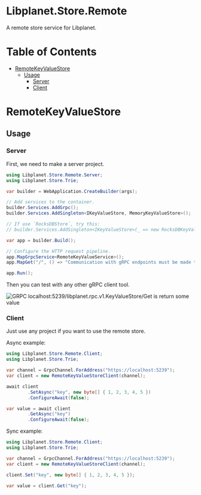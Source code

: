 Libplanet.Store.Remote
=========
A remote store service for Libplanet.

# Table of Contents
- [RemoteKeyValueStore](#remotekeyvaluestore)
    * [Usage](#usage)
        + [Server](#server)
        + [Client](#client)

# RemoteKeyValueStore
## Usage
### Server
First, we need to make a server project.

```csharp
using Libplanet.Store.Remote.Server;
using Libplanet.Store.Trie;

var builder = WebApplication.CreateBuilder(args);

// Add services to the container.
builder.Services.AddGrpc();
builder.Services.AddSingleton<IKeyValueStore, MemoryKeyValueStore>();

// If use `RocksDBStore`, try this:
// builder.Services.AddSingleton<IKeyValueStore>(_ => new RocksDBKeyValueStore("path/to/rocksdb"));

var app = builder.Build();

// Configure the HTTP request pipeline.
app.MapGrpcService<RemoteKeyValueService>();
app.MapGet("/", () => "Communication with gRPC endpoints must be made through a gRPC client. To learn how to create a client, visit: https://go.microsoft.com/fwlink/?linkid=2086909");

app.Run();
```

Then you can test with any other gRPC client tool.

![GRPC localhost:5239/libplanet.rpc.v1.KeyValueStore/Get is return some value](https://github.com/planetarium/libplanet/assets/16367497/e2692856-6971-41f0-a5a3-5536cc7cc64b)

### Client
Just use any project if you want to use the remote store.

Async example:
```csharp
using Libplanet.Store.Remote.Client;
using Libplanet.Store.Trie;

var channel = GrpcChannel.ForAddress("https://localhost:5239");
var client = new RemoteKeyValueStoreClient(channel);

await client
        .SetAsync("key", new byte[] { 1, 2, 3, 4, 5 })
        .ConfigureAwait(false);

var value = await client
        .GetAsync("key")
        .ConfigureAwait(false);
```

Sync example:
```csharp
using Libplanet.Store.Remote.Client;
using Libplanet.Store.Trie;

var channel = GrpcChannel.ForAddress("https://localhost:5239");
var client = new RemoteKeyValueStoreClient(channel);

client.Set("key", new byte[] { 1, 2, 3, 4, 5 });

var value = client.Get("key");
```
